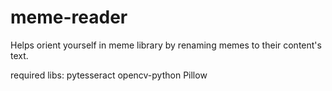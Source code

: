# meme-reader
Helps orient yourself in meme library by renaming memes to their content's text.

required libs:
pytesseract
opencv-python
Pillow
